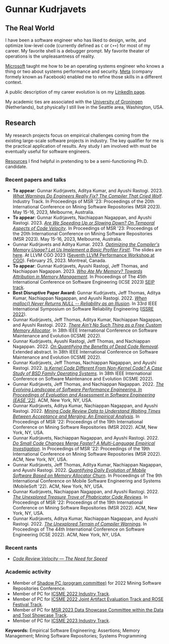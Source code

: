 # Gunnar Kudrjavets

## The Real World
I have been a software engineer who has liked to design, write, and
optimize low-level code (currently defined as `C` or `C++`) for most
of my career.
My favorite shell is a debugger prompt.
My favorite theater of operations is the unpleasantness of reality.

[Microsoft](https://www.microsoft.com/en-us/) taught me how to be an
operating systems engineer who knows a thing or two about systems
performance and security.
[Meta](https://www.meta.com/) (company formely known as Facebook) enabled
me to refine those skills in a different context.

A public description of my career evolution is on my
[LinkedIn page](https://www.linkedin.com/in/gunnarku/).

My academic ties are associated with the [University of Groningen](https://www.cs.rug.nl/search/) (Netherlands),
but physically I still live in the Seattle area, Washington, USA.

## Research
My research projects focus on empirical challenges coming from
the existing large-scale software projects in industry.
The key qualifier for me is the practical application of results.
Any study I am involved with must be eventually useful for software engineers.

[Resources](resources.md) I find helpful in pretending to be a semi-functioning Ph.D. candidate.

### Recent papers and talks

- **To appear**: Gunnar Kudrjavets, Aditya Kumar, and Ayushi Rastogi. 2023. *[What Warnings Do Engineers Really Fix? The Compiler That Cried Wolf](preprints/What_Warnings_Do_Engineers_Really_Fix.pdf)*. Industry Track. In Proceedings of MSR '23: Proceedings of the 20th International Conference on Mining Software Repositories (MSR 2023). May 15-16, 2023, Melbourne, Australia.
- **To appear**: Gunnar Kudrjavets, Nachiappan Nagappan, and Ayushi Rastogi. 2023. *[Are We Speeding Up or Slowing Down? On Temporal Aspects of Code Velocity](preprints/Are_We_Speeding_Up_or_Slowing_Down.pdf)*. In Proceedings of MSR '23: Proceedings of the 20th International Conference on Mining Software Repositories (MSR 2023). May 15-16, 2023, Melbourne, Australia.
- Gunnar Kudrjavets and Aditya Kumar. 2023. *[Optimizing the Compiler's Memory Usage? Let Us Implement a Basic Profiler First!](preprints/llvm-cgo-2023.pdf)*. The slides are [here](preprints/LLVM-CGO-2023-slides.pdf). At LLVM CGO 2023 ([Seventh LLVM Performance Workshop at CGO](https://llvm.org/devmtg/2023-02-25/)). February 25, 2023. Montreal, Canada.
- **To appear**: Gunnar Kudrjavets, Ayushi Rastogi, Jeff Thomas, and Nachiappan Nagappan. 2023. *[Who Ate My Memory? Towards Attribution in Memory Management](https://arxiv.org/abs/2212.11866)*. In Proceedings of The 45th International Conference on Software Engineering (ICSE 2023) [SEIP track](https://conf.researchr.org/track/icse-2023/icse-2023-SEIP).
- **Best Disruptive Paper Award:** Gunnar Kudrjavets, Jeff Thomas, Aditya Kumar, Nachiappan Nagappan, and Ayushi Rastogi. 2022. *[When malloc() Never Returns NULL -- Reliability as an Illusion](https://arxiv.org/abs/2208.08484)*. In 33rd IEEE International Symposium on Software Reliability Engineering ([ISSRE 2022](https://issre2022.github.io/)).
- Gunnar Kudrjavets, Jeff Thomas, Aditya Kumar, Nachiappan Nagappan, and Ayushi Rastogi. 2022. *[There Ain’t No Such Thing as a
Free Custom Memory Allocator](https://arxiv.org/abs/2206.11728)*. In 38th IEEE International Conference on Software Maintenance and Evolution (ICSME 2022).
- Gunnar Kudrjavets, Ayushi Rastogi, Jeff Thomas, and Nachiappan Nagappan. 2022. *[On Quantifying the Benefits of Dead Code Removal](https://hal.archives-ouvertes.fr/hal-03704335)*. Extended abstract. In 38th IEEE International Conference on Software Maintenance and Evolution (ICSME 2022).
- Gunnar Kudrjavets, Jeff Thomas, Nachiappan Nagappan, and Ayushi Rastogi. 2022. *[Is Kernel Code Different From Non-Kernel Code? A Case Study of BSD Family Operating Systems](https://arxiv.org/abs/2206.05616)*. In 38th IEEE International Conference on Software Maintenance and Evolution (ICSME 2022).
- Gunnar Kudrjavets, Jeff Thomas, and Nachiappan Nagappan. 2022. *[The Evolving Landscape of Software Performance Engineering. In Proceedings of Evaluation and Assessment in Software Engineering (EASE '22)](https://arxiv.org/abs/2205.02950)*. ACM, New York, NY, USA.
- Gunnar Kudrjavets, Aditya Kumar, Nachiappan Nagappan, and Ayushi Rastogi. 2022. *[Mining Code Review Data to Understand Waiting Times Between Acceptance and Merging: An Empirical Analysis](https://arxiv.org/abs/2203.05048)*. In Proceedings of MSR '22: Proceedings of the 19th International Conference on Mining Software Repositories (MSR 2022). ACM, New York, NY, USA.
- Gunnar Kudrjavets, Nachiappan Nagappan, and Ayushi Rastogi. 2022. *[Do Small Code Changes Merge Faster? A Multi-Language Empirical Investigation](https://arxiv.org/abs/2203.05045)*. In Proceedings of MSR '22: Proceedings of the 19th International Conference on Mining Software Repositories (MSR 2022). ACM, New York, NY, USA.
- Gunnar Kudrjavets, Jeff Thomas, Aditya Kumar, Nachiappan Nagappan, and Ayushi Rastogi. 2022. *[Quantifying Daily Evolution of Mobile Software Based on Memory Allocator Churn](https://arxiv.org/abs/2203.04394)*. In Proceedings of The 9th International Conference on Mobile Software Engineering and Systems (MobileSoft '22). ACM, New York, NY, USA.
- Gunnar Kudrjavets, Nachiappan Nagappan, and Ayushi Rastogi. 2022. *[The Unexplored Treasure Trove of Phabricator Code Reviews](http://arxiv.org/abs/2203.07473)*. In Proceedings of MSR '22: Proceedings of the 19th International Conference on Mining Software Repositories (MSR 2022). ACM, New York, NY, USA.
- Gunnar Kudrjavets, Aditya Kumar, Nachiappan Nagappan, and Ayushi Rastogi. 2022. *[The Unexplored Terrain of Compiler Warnings](https://arxiv.org/abs/2201.10599)*. In Proceedings of The 44th International Conference on Software Engineering (ICSE 2022). ACM, New York, NY, USA.

### Recent rants

- *[Code Review Velocity — The Need for Speed](https://medium.com/@gunnarku/205bd10dd787)*

### Academic activity

- Member of [Shadow PC (program committee)](https://conf.researchr.org/track/msr-2022/msr-2022-shadow-pc) for 2022 Mining Software Repositories Conference.
- Member of PC for [ICSME 2022 Industry Track](https://cyprusconferences.org/icsme2022/call-for-industry-track/).
- Member of PC for [ICSME 2022 Joint Artifact Evaluation Track and ROSE Festival Track](https://cyprusconferences.org/icsme2022/call-for-joint-artifact-evaluation-track-and-rose-festival-track/).
- Member of PC for [MSR 2023 Data Showcase Committee within the Data and Tool Showcase Track](https://conf.researchr.org/track/msr-2023/msr-2023-data-showcase).
- Member of PC for [ICSME 2023 Industry Track](https://conf.researchr.org/track/icsme-2023/icsme-2023-industry-track).

**Keywords:** Empirical Software Engineering; Assertions; Memory Management; Mining Software Repositories; Systems Programming
